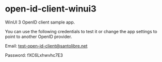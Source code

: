 # open-id-client-winui3

WinUI 3 OpenID client sample app.

You can use the following credentials to test it or change the app settings to point to another OpenID provider.

Email: test-open-id-client@santolibre.net

Password: fXC6Lxhwvhc7E3
